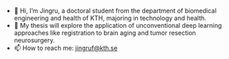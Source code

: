 - 👋 Hi, I’m Jingru, a doctoral student from the department of biomedical engineering and health of KTH, majoring in technology and health.
- 👀 My thesis will explore the application of unconventional deep learning approaches like registration to brain aging and tumor resection neurosurgery.
- 📫 How to reach me: jingruf@kth.se

<!---
Fjr9516/Fjr9516 is a ✨ special ✨ repository because its `README.md` (this file) appears on your GitHub profile.
You can click the Preview link to take a look at your changes.
--->
